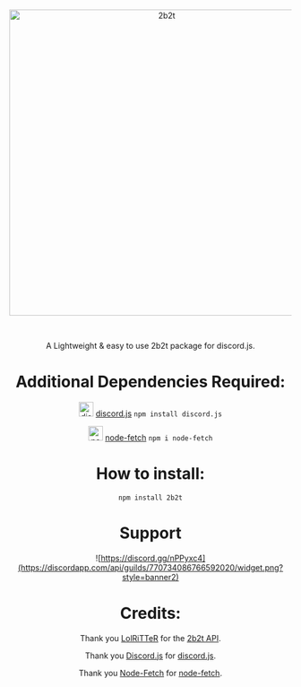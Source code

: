 <div align="center">
  <br />
  <p>
    <a href="https://discord.gg/nVNDNGN2B6"><img src="https://www.speedrun.com/themes/2b2t/cover-256.png?version=c91c04de" width="546" alt="2b2t" /></a>
  </p>
  <br />


A Lightweight & easy to use 2b2t package for discord.js.

# Additional Dependencies Required: 
<img alt="discord.js" width="26px" src="https://discord.js.org/static/logo-square.png" /> [discord.js](https://github.com/discordjs/discord.js) `npm install discord.js`


<img alt="node-fetch" width="26px" src="https://avatars1.githubusercontent.com/u/59502381?s=200&v=4" /> [node-fetch](https://github.com/node-fetch/node-fetch) `npm i node-fetch`




# How to install: 
`npm install 2b2t`



# Support 
![https://discord.gg/nPPyxc4](https://discordapp.com/api/guilds/770734086766592020/widget.png?style=banner2)

# Credits:

Thank you [LolRiTTeR](https://github.com/LolRiTTeR) for the [2b2t API](https://2b2t.dev). 

Thank you [Discord.js](https://github.com/discordjs) for [discord.js](https://github.com/discordjs/discord.js).

Thank you [Node-Fetch](https://github.com/node-fetch) for [node-fetch](https://github.com/node-fetch/node-fetch).